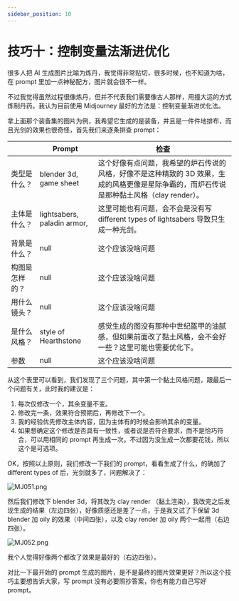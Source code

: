 ```yaml
---
sidebar_position: 10
---
```


# 技巧十：控制变量法渐进优化

很多人把 AI 生成图片比喻为炼丹，我觉得非常贴切，很多时候，也不知道为啥，在 prompt 里加一点神秘配方，图片就会很不一样。

不过我觉得虽然过程很像炼丹，但并不代表我们需要像古人那样，用撞大运的方式炼制丹药。我认为目前使用 Midjourney 最好的方法是：控制变量渐进优化法。

拿上面那个装备集的图片为例，我希望它生成的是装备，并且是一件件地排布，而且光剑的效果也很奇怪，首先我们来逐条排查 prompt：

|    <div style={{width:180}}></div>     | **Prompt**                  | **检查**                                                                        |
| ------- | --------------------------- | ----------------------------------------------------------------------------- |
| 类型是什么？  | blender 3d, game sheet      | 这个好像有点问题，我希望的炉石传说的风格，好像不是这种精致的 3D 效果，生成的风格更像是星际争霸的，而炉石传说是那种黏土风格（clay render）。 |
| 主体是什么？  | lightsabers, paladin armor, | 这里可能也有问题，会不会是没有写 different types of lightsabers 导致只生成一种光剑。                    |
| 背景是什么？  | null                        | 这个应该没啥问题                                                                      |
| 构图是怎样的？ | null                        | 这个应该没啥问题                                                                      |
| 用什么镜头？  | null                        | 这个应该没啥问题                                                                      |
| 是什么风格？  | style of Hearthstone        | 感觉生成的图没有那种中世纪盔甲的油腻感，但如果前面改了黏土风格，会不会好一些？这里可能也需要优化下。                            |
| 参数      | null                        | 这个应该没啥问题                                                                      |

从这个表里可以看到，我们发现了三个问题，其中第一个黏土风格问题，跟最后一个问题有关，此时我的建议是：

1. 每次仅修改一个，其余变量不变。
2. 修改完一条，效果符合预期后，再修改下一个。
3. 我的经验优先修改主体内容，因为主体有的时候会影响其余的变量。
4. 如果想确定这个修改是否具有一致性，或者说是否符合要求，而不是恰巧符合，可以用相同的 prompt 再生成一次。不过因为没生成一次都要花钱，所以这个是可选项。

OK，按照以上原则，我们修改一下我们的 prompt，看看生成了什么，的确加了 different types of 后，光剑就多了，问题解决了：

![MJ051.png](https://cdn.jsdelivr.net/gh/misu198/Midjourney@main/docs/MJ0511713528940.png)

然后我们修改下 blender 3d，将其改为 clay render （黏土渲染），我改完之后发现生成的结果（左边四张），好像质感还是差了一点，于是我又试了下保留 3d blender 加 oily 的效果（中间四张），以及 clay render 加 oily 两个一起用（右边四张）。

![MJ052.png](https://cdn.jsdelivr.net/gh/misu198/Midjourney@main/docs/MJ0521713528942.png)

我个人觉得好像两个都改了效果是最好的（右边四张）。

对比一下最开始的 prompt 生成的图片，是不是最终的图片效果更好？所以这个技巧主要想告诉大家，写 prompt 没有必要照抄答案，你也有能力自己写好 prompt。

